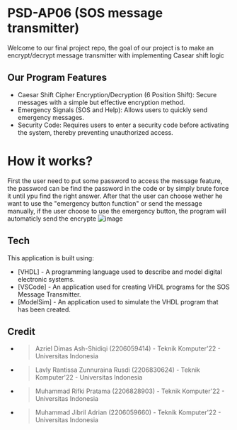 # PSD-AP06 (SOS message transmitter)

Welcome to our final project repo, the goal of our project is to make an encrypt/decrypt message transmitter with implementing Casear shift logic

## Our Program Features

- Caesar Shift Cipher Encryption/Decryption (6 Position Shift): Secure messages with a simple but effective encryption method.
- Emergency Signals (SOS and Help): Allows users to quickly send emergency messages.
- Security Code: Requires users to enter a security code before activating the system, thereby preventing unauthorized access.


# How it works?
First the user need to put some password to access the message feature, the password can be find the password in the code or by simply brute force it until ypu find the right answer. After that the user can choose wether he want to use the "emergency button function" or send the message manually, if the user choose to use the emergency button, the program will automaticly send the encrypte 
![image](https://github.com/MRifkiPratama/PSD-AP06/assets/133479361/3534b09a-a1a0-476b-9a6a-77377872c9c0)



## Tech

This application is built using:

- [VHDL] - A programming language used to describe and model digital electronic systems.
- [VSCode] - An application used for creating VHDL programs for the SOS Message Transmitter.
- [ModelSim] - An application used to simulate the VHDL program that has been created.

## Credit
- > Azriel Dimas Ash-Shidiqi (2206059414) - Teknik Komputer'22 - Universitas Indonesia
- > Lavly Rantissa Zunnuraina Rusdi (2206830624) - Teknik Komputer'22 - Universitas Indonesia
- > Muhammad Rifki Pratama (2206828903) - Teknik Komputer'22 - Universitas Indonesia
- > Muhammad Jibril Adrian (2206059660) - Teknik Komputer'22 - Universitas Indonesia
